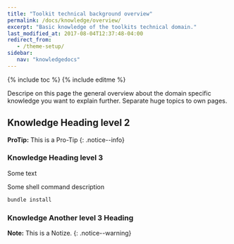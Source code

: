 ```yaml
---
title: "Toolkit technical background overview"
permalink: /docs/knowledge/overview/
excerpt: "Basic knowledge of the toolkits technical domain."
last_modified_at: 2017-08-04T12:37:48-04:00
redirect_from:
   - /theme-setup/
sidebar:
   nav: "knowledgedocs"
---
```

{% include toc %}
{% include editme %}


Descripe on this page the general overview about the domain specific knowledge you want to explain further.
Separate huge topics to own pages.

## Knowledge Heading level 2


**ProTip:** This is a Pro-Tip
{: .notice--info}

### Knowledge Heading level 3

Some text

Some shell command description

```bash
bundle install
```

### Knowledge Another level 3 Heading

**Note:** This is a Notize.
{: .notice--warning}


